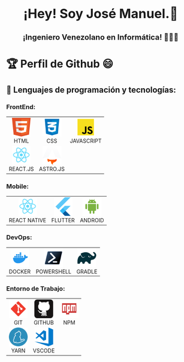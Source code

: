 # <p align="center"><span style="font-size: 34px;">¡Hey! Soy José Manuel.👋</span></p>
## <p align="center"><span style="font-size: 20px;">¡Ingeniero Venezolano en Informática! 👨🏻‍💻</span></p>

# 🏆 Perfil de Github 😄

## 🔨 Lenguajes de programación y tecnologías:

### FrontEnd:
<table>
  <tr>
    <td align="center"><img src="src/image/html.png" alt="html" width="50" height="50"><br>HTML</td>
    <td align="center"><img src="src/image/css.png" alt="css" width="50" height="50"><br>CSS</td>
    <td align="center"><img src="src/image/javascript.png" alt="javascript" width="50" height="50"><br>JAVASCRIPT</td>
  </tr>
  <tr>
    <td align="center"><img src="src/image/react.png" alt="react" width="50" height="50"><br>REACT.JS</td>
    <td align="center"><img src="src/image/astro.png" alt="astro" width="50" height="50"><br>ASTRO.JS</td>
  </tr>
</table>

### Mobile:
<table>
  <tr>
    <td align="center"><img src="src/image/react.png" alt="react-native" width="50" height="50"><br>REACT NATIVE</td>
    <td align="center"><img src="src/image/flutter.png" alt="flutter" width="50" height="50"><br>FLUTTER</td>
    <td align="center"><img src="src/image/android.svg" alt="android" width="50" height="50"><br>ANDROID</td>
  </tr>
</table>

### DevOps:
<table>
  <tr>
    <td align="center"><img src="src/image/docker.svg" alt="docker" width="50" height="50"><br>DOCKER</td>
    <td align="center"><img src="src/image/powershell.svg" alt="powershell" width="50" height="50"><br>POWERSHELL</td>
    <td align="center"><img src="src/image/gradle.svg" alt="gradle" width="50" height="50"><br>GRADLE</td>
  </tr>
</table>

### Entorno de Trabajo:
<table>
  <tr>
    <td align="center"><img src="src/image/Git.svg" alt="git" width="50" height="50"><br>GIT</td>
    <td align="center"><img src="src/image/GitHub.svg" alt="github" width="50" height="50"><br>GITHUB</td>
    <td align="center"><img src="src/image/npm.svg" alt="npm" width="50" height="50"><br>NPM</td>
  </tr>
  <tr>
    <td align="center"><img src="src/image/yarn.svg" alt="yarn" width="50" height="50"><br>YARN</td>
    <td align="center"><img src="src/image/VSCode.svg" alt="vscode" width="50" height="50"><br>VSCODE</td>
  </tr>
</table>
